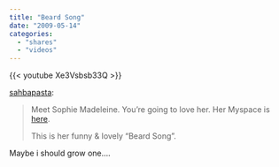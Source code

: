 ```yaml
---
title: "Beard Song"
date: "2009-05-14"
categories:
  - "shares"
  - "videos"
---
```


{{< youtube Xe3Vsbsb33Q >}}


[sahbapasta](http://sahbapasta.tumblr.com/post/107866021/meet-sophie-madeleine-youre-going-to-love-her):

> Meet Sophie Madeleine.
> You’re going to love her.
> Her Myspace is [here](http://www.myspace.com/sophiemadeleine).
>
> This is her funny & lovely “Beard Song”.

Maybe i should grow one….
